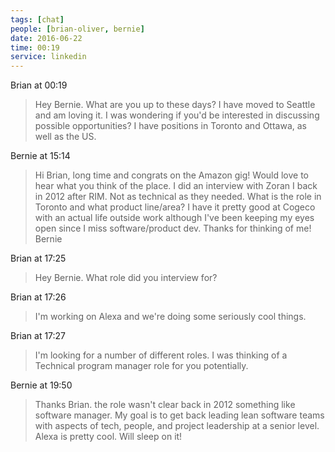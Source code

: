 ```yaml
---
tags: [chat]
people: [brian-oliver, bernie]
date: 2016-06-22
time: 00:19
service: linkedin
---
```


Brian at 00:19

> Hey Bernie. What are you up to these days? I have moved to Seattle and am loving it. I was wondering if you'd be interested in discussing possible opportunities? I have positions in Toronto and Ottawa, as well as the US.

Bernie at 15:14

> Hi Brian, long time and congrats on the Amazon gig! Would love to hear what you think of the place. I did an interview with Zoran I back in 2012 after RIM. Not as technical as they needed. What is the role in Toronto and what product line/area? I have it pretty good at Cogeco with an actual life outside work although I've been keeping my eyes open since I miss software/product dev. Thanks for thinking of me! Bernie

Brian at 17:25

> Hey Bernie. What role did you interview for?

Brian at 17:26

> I'm working on Alexa and we're doing some seriously cool things.

Brian at 17:27

> I'm looking for a number of different roles. I was thinking of a Technical program manager role for you potentially.

Bernie at 19:50

> Thanks Brian. the role wasn't clear back in 2012 something like software manager. My goal is to get back leading lean software teams with aspects of tech, people, and project leadership at a senior level. Alexa is pretty cool. Will  sleep on it!

